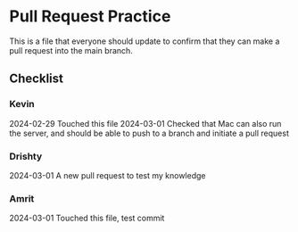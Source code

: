 # Pull Request Practice
This is a file that everyone should update to confirm that they can make a pull request into the main branch.

## Checklist
### Kevin
2024-02-29 Touched this file
2024-03-01 Checked that Mac can also run the server, and should be able to push to a branch and initiate a pull request

### Drishty 
2024-03-01
A new pull request to test my knowledge 

### Amrit
2024-03-01 Touched this file, test commit